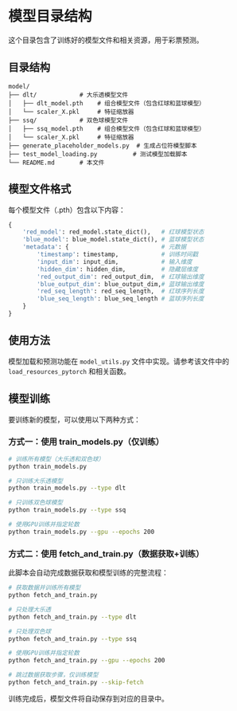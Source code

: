# 模型目录结构

这个目录包含了训练好的模型文件和相关资源，用于彩票预测。

## 目录结构

```
model/
├── dlt/            # 大乐透模型文件
│   ├── dlt_model.pth    # 组合模型文件（包含红球和蓝球模型）
│   └── scaler_X.pkl     # 特征缩放器
├── ssq/            # 双色球模型文件
│   ├── ssq_model.pth    # 组合模型文件（包含红球和蓝球模型）
│   └── scaler_X.pkl     # 特征缩放器
├── generate_placeholder_models.py  # 生成占位符模型脚本
├── test_model_loading.py          # 测试模型加载脚本
└── README.md       # 本文件
```

## 模型文件格式

每个模型文件（.pth）包含以下内容：

```python
{
    'red_model': red_model.state_dict(),   # 红球模型状态
    'blue_model': blue_model.state_dict(), # 蓝球模型状态
    'metadata': {                          # 元数据
        'timestamp': timestamp,            # 训练时间戳
        'input_dim': input_dim,            # 输入维度
        'hidden_dim': hidden_dim,          # 隐藏层维度
        'red_output_dim': red_output_dim,  # 红球输出维度
        'blue_output_dim': blue_output_dim,# 蓝球输出维度
        'red_seq_length': red_seq_length,  # 红球序列长度
        'blue_seq_length': blue_seq_length # 蓝球序列长度
    }
}
```

## 使用方法

模型加载和预测功能在 `model_utils.py` 文件中实现。请参考该文件中的 `load_resources_pytorch` 和相关函数。

## 模型训练

要训练新的模型，可以使用以下两种方式：

### 方式一：使用 train_models.py（仅训练）

```bash
# 训练所有模型（大乐透和双色球）
python train_models.py

# 只训练大乐透模型
python train_models.py --type dlt

# 只训练双色球模型
python train_models.py --type ssq

# 使用GPU训练并指定轮数
python train_models.py --gpu --epochs 200
```

### 方式二：使用 fetch_and_train.py（数据获取+训练）

此脚本会自动完成数据获取和模型训练的完整流程：

```bash
# 获取数据并训练所有模型
python fetch_and_train.py

# 只处理大乐透
python fetch_and_train.py --type dlt

# 只处理双色球
python fetch_and_train.py --type ssq

# 使用GPU训练并指定轮数
python fetch_and_train.py --gpu --epochs 200

# 跳过数据获取步骤，仅训练模型
python fetch_and_train.py --skip-fetch
```

训练完成后，模型文件将自动保存到对应的目录中。 